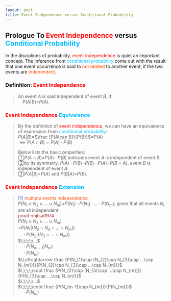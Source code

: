 ```yaml
---
layout: post
title: Event Independence versus Conditional Probability
---
```


## Prologue To <font color="Red">Event Independence</font> versus <font color="DeepSkyBlue">Conditional Probability</font>
<p class="message">
In the disciplines of probability, <font color="Red">event independence</font> is quiet an important concept.  
The inference from <font color="DeepSkyBlue">conditional probability</font> come out with the result that one event occurrence is said to <font color="OrangeRed">not related</font> to another event, if the two events are <font color="OrangeRed">independent</font>.  
</p>

### Definition: <font color="Red">Event Independence</font>
>An event $A$ is said independent of event $B$, if  
>$\;\;\;\;P(A\vert B)$=$P(A)$.  

### <font color="Red">Event Independence</font> <font color="DeepSkyBlue">Equivalence</font>
>By the definition of <font color="Red">event independence</font>, we can have an equivalence of expression from <font color="DeepSkyBlue">conditional probability</font>:  
>$P(A\vert B)$=$\frac {P(A\cap B)}{P(B)}$=$P(A)$  
>$\Leftrightarrow P(A\cap B)=P(A)\cdot P(B)$  
>
>Below lists the basic properties:  
>&#10112;$P(A\cap B)$=$P(A)\cdot P(B)$ indicates event $A$ is independent of event $B$.  
>&#10113;by its symmetry, $P(A)\cdot P(B)$=$P(B)\cdot P(A)$=$P(B\cap A)$, event $B$ is independent of event $A$.  
>&#10114;$P(A\vert B)$=$P(A)$ and $P(B\vert A)$=$P(B)$.  

### <font color="Red">Event Independence</font> <font color="DeepSkyBlue">Extension</font>
><font color="RoyalBlue">[1]</font>
><font color="OrangeRed">multiple events independence</font>  
>$P(N_{1}\cup N_{2}\cup...\cup N_{m})$=$P(N_{1})\cdot P(N_{1})\cdot ...\cdot P(N_{m})$, given that all events $N_{i}$ are all independent.  
><font color="Brown">proof::mjtsai1974</font>  
>$P(N_{1}\cup N_{2}\cup...\cup N_{m})$  
>=$P(N_{1}\vert (N_{2}\cap N_{3}\cap ...\cap N_{m}))$  
>$\;\;\;\;\cdot P(N_{2}\vert (N_{3}\cap ...\cap N_{m}))$  
>$\;\;\;\;\...$  
>$\;\;\;\;\cdot P(N_{m-1}\vert N_{m})$  
>$\;\;\;\;\cdot P(N_{m})$  
>$\Leftrightarrow \frac {P(N_{1}\cup (N_{2}\cap N_{3}\cap ...\cap N_{m}))}{P(N_{2}\cap N_{3}\cap ...\cap N_{m})}$  
>$\;\;\;\;\cdot \frac {P(N_{2}\cap (N_{3}\cap ...\cap N_{m}))}{P(N_{3}\cap ...\cap N_{m})}$  
>$\;\;\;\;\...$  
>$\;\;\;\;\cdot \frac {P(N_{m-1}\cap N_{m})}{P(N_{m})}$  
>$\;\;\;\;\cdot P(N_{m})$  

<!-- Γ -->
<!-- \Omega -->
<!-- \subset -->
<!-- \cap intersection -->
<!-- \cup union -->
<!-- P(A\vert C) -->
<!-- \Rightarrow -->
<!-- \Leftarrow -->
<!-- \Leftrightarrow -->
<!-- \frac{\Gamma(k + n)}{\Gamma(n)} \frac{1}{r^k}  -->
<!-- \mbox{\large$\vert$}\nolimits_0^\infty -->
<!-- \vert_0^\infty -->
<!-- \vert_{0.5}^{\infty} -->
<!-- &prime; ′ -->
<!-- &Prime; ″ -->
<!-- $E\lbrack X\rbrack$ -->
<!-- \overline{X_n} -->
<!-- \underset{Succss}P -->
<!-- \frac{{\overline {X_n}}-\mu}{S/\sqrt n} -->
<!-- \lim_{t\rightarrow\infty} -->
<!-- \int_{0}^{a}\lambda\cdot e^{-\lambda\cdot t}\operatorname dt -->

<!-- Notes -->
<!-- <font color="OrangeRed">items, verb, to make it the focus</font> -->
<!-- <font color="Red">KKT</font> -->
<!-- <font color="Red">SMO heuristics</font> -->
<!-- <font color="Red">F</font> distribution -->
<!-- <font color="Red">t</font> distribution -->
<!-- <font color="DeepSkyBlue">suggested item, soft item</font> -->
<!-- <font color="RoyalBlue">old alpha, quiz, example</font> -->
<!-- <font color="Green">new alpha</font> -->

<!-- <font color="DeepPink">positive conclusion, finding</font> -->
<!-- <font color="RosyBrown">negative conclusion, finding</font> -->

<!-- <font color="#00ADAD">policy</font> -->
<!-- <font color="#6100A8">full observable</font> -->
<!-- <font color="#FFAC12">partial observable</font> -->
<!-- <font color="#EB00EB">stochastic</font> -->
<!-- <font color="#8400E6">state transition</font> -->
<!-- <font color="#D600D6">discount factor gamma $\gamma$</font> -->
<!-- <font color="#D600D6">$V(S)$</font> -->
<!-- <font color="#9300FF">immediate reward R(S)</font> -->

<!-- <font color="Brown">proof::mjtsai1974</font> -->

<!-- 
[1]Given the vehicles pass through a highway toll station is $6$ per minute, what is the probability that no cars within $30$ seconds?
><font color="DeepSkyBlue">[1]</font>
><font color="OrangeRed">Given the vehicles pass through a highway toll station is $6$ per minute, what is the probability that no cars within $30$ seconds?</font>  
-->

<!-- https://www.medcalc.org/manual/gamma_distribution_functions.php -->
<!-- https://www.statlect.com/probability-distributions/student-t-distribution#hid5 -->
<!-- http://www.wiris.com/editor/demo/en/ -->
